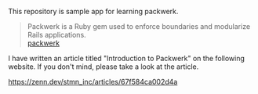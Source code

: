 This repository is sample app for learning packwerk.

> Packwerk is a Ruby gem used to enforce boundaries and modularize Rails applications. <br>
  [packwerk](https://github.com/Shopify/packwerk)

I have written an article titled "Introduction to Packwerk" on the following website. If you don't mind, please take a look at the article.

https://zenn.dev/stmn_inc/articles/67f584ca002d4a